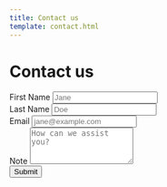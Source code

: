 ```yaml
---
title: Contact us
template: contact.html
---
```



# Contact us

<form class="w-full max-w-lg" id="contact-form" method="POST">
  <input type="hidden" name="access_key" value="1b9ef1de-4cc9-4caa-926d-50da4a10d4b8">
  <div class="flex flex-wrap -mx-3 mb-4">
    <div class="w-full md:w-1/2 px-3 mb-6 md:mb-0">
      <label class="block uppercase tracking-wide text-gray-700 text-xs font-bold mb-1" for="grid-first-name">
        First Name
      </label>
      <input class="border-solid appearance-none block w-full bg-gray-200 text-gray-700 border border-gray-200 rounded py-3 px-4 leading-tight focus:outline-none focus:bg-white focus:border-gray-300" id="grid-first-name" type="text" placeholder="Jane" name="firstName" required>
      <!--  <p class="text-red-500 text-xs italic">Please fill out this field.</p> -->
    </div>
    <div class="w-full md:w-1/2 px-3">
      <label class="block uppercase tracking-wide text-gray-700 text-xs font-bold mb-1" for="grid-last-name">
        Last Name
      </label>
      <input class="border-solid appearance-none block w-full bg-gray-200 text-gray-700 border border-gray-200 rounded py-3 px-4 leading-tight focus:outline-none focus:bg-white focus:border-gray-300" id="grid-last-name" type="text" placeholder="Doe" name="lastName" required>
      <!--  <p class="text-red-500 text-xs italic">Please fill out this field.</p> -->
    </div>
  </div>
  <div class="flex flex-wrap -mx-3 mb-4">
    <div class="w-full px-3">
      <label class="block uppercase tracking-wide text-gray-700 text-xs font-bold mb-1" for="grid-email">
        Email
      </label>
      <input class="border-solid appearance-none block w-full bg-gray-200 text-gray-700 border border-gray-200 rounded py-3 px-4 leading-tight focus:outline-none focus:bg-white focus:border-gray-300" id="grid-email" type="text"
    pattern="[^@\s]+@[^@\s]+\.[^@\s]+" placeholder="jane@example.com" name="email" required>
      <!--  <p class="text-red-500 text-xs italic">Please fill out this field.</p> -->
    </div>
  </div>
  
  <div class="flex flex-wrap -mx-3 mb-4">
    <div class="w-full px-3">
      <label class="block uppercase tracking-wide text-gray-700 text-xs font-bold mb-1" for="grid-note">
        Note
      </label>
      <textarea rows="3" style="min-height: 4rem" class="appearance-none block w-full bg-gray-200 text-gray-700 border border-gray-200 rounded py-3 px-4 mb-3 leading-tight focus:outline-none focus:bg-white focus:border-gray-300" id="grid-note" type="text" placeholder="How can we assist you?" name="message" required></textarea>
      <!--  <p class="text-red-500 text-xs italic">Please fill out this field.</p> -->
    </div>
  </div>
  <input type="checkbox" name="botcheck" class="hidden" style="display: none;">
  <div class="flex flex-wrap -mx-3">
    <div class="w-full px-3 mb-6 md:mb-0">
      <button  class="float-right bg-initi-dark hover:bg-initi-light text-white font-bold py-2 px-8 rounded focus:outline-none focus:shadow-outline" type="submit">
        Submit
      </button>
    </div>
  </div>
</form>

<div class="flex h-40" id="form-thanks" style="display: none;">
    <div class="w-full max-w-lg my-auto">
        <div class="mx-auto text-center text-lg text-gray-700">
        Thank you for reaching out to us! <br />
        </div>
        <div class="mx-auto text-center text-sm text-gray-500">
        We will get back to you as soon as possible.
        </div>
    </div>
</div>

<div class="flex h-40" id="form-wait" style="display: none;">
    <div class="w-full max-w-lg my-auto">
        <div class="mx-auto text-center text-sm text-gray-500">
        Submitting the form...
        </div>
    </div>
</div>

<div class="flex h-40" id="form-error" style="display: none;">
    <div class="w-full max-w-lg my-auto">
        <div class="mx-auto text-center text-lg text-gray-700">
        Something went wrong! <br />
        </div>
        <div class="mx-auto text-center text-sm text-gray-500">
        Please try again later.
        </div>
    </div>
</div>




<script>
  function hideAll(){
      document.getElementById("contact-form").style.display = "none";
      document.getElementById("form-error").style.display = "none";
      document.getElementById("form-wait").style.display = "none";
      document.getElementById("form-thanks").style.display = "none";
      var h1s = document.getElementsByTagName("h1");
      for (var i = 0; i < h1s.length; i++) {
          var h1 = h1s[i];
          h1.innerHTML = "";
      }
  };
  function showThanks(){
      document.getElementById("form-thanks").style.display = "flex";
  };
  function showWait(){
      document.getElementById("form-wait").style.display = "flex";
  };
  function showError(){
      document.getElementById("form-error").style.display = "flex";
  };

  const form = document.getElementById('contact-form');

  form.addEventListener('submit', function(e) {
    e.preventDefault();
    const formData = new FormData(form);
    const object = Object.fromEntries(formData);
    const json = JSON.stringify(object);
    hideAll();
    showWait();

    fetch('https://api.web3forms.com/submit', {
            method: 'POST',
            headers: {
                'Content-Type': 'application/json',
                'Accept': 'application/json'
            },
            body: json
    })
    .then(async (response) => {
        let json = await response.json();
        if (response.status == 200) {
            hideAll();
            showThanks();
        } else {
            console.log(response);
            hideAll();
            showError();
        }
    })
    .catch(error => {
        console.log(error);
        hideAll();
        showError();
    });
  });
</script>